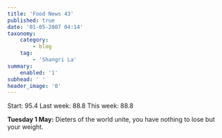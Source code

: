 ```yaml
---
title: 'Food News 43'
published: true
date: '01-05-2007 04:14'
taxonomy:
    category:
        - blog
    tag:
        - 'Shangri La'
summary:
    enabled: '1'
subhead: ' '
header_image: '0'
---
```


Start: 95.4 Last week: 88.8 This week: 88.8

**Tuesday 1 May:** Dieters of the world unite, you have nothing to lose but your weight.

